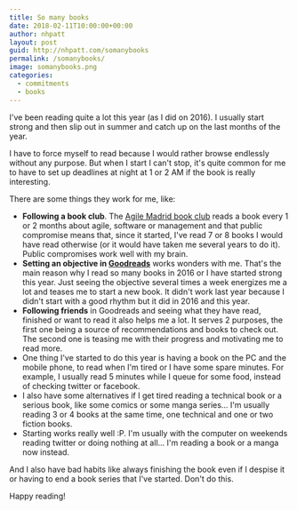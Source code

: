```yaml
---
title: So many books
date: 2018-02-11T10:00:00+00:00
author: nhpatt
layout: post
guid: http://nhpatt.com/somanybooks
permalink: /somanybooks/
image: somanybooks.png
categories:
  - commitments
  - books
---
```


I've been reading quite a lot this year (as I did on 2016). I usually start strong and then slip out in summer and catch
up on the last months of the year.

I have to force myself to read because I would rather browse endlessly without any purpose. But when I start I can't stop,
it's quite common for me to have to set up deadlines at night at 1 or 2 AM if the book is really interesting.

There are some things they work for me, like:

* **Following a book club**. The [Agile Madrid book club](https://www.meetup.com/es-ES/madriagil/events/233709899/) reads a book every 1 or 2 months about agile, software or management and
that public compromise means that, since it started, I've read 7 or 8 books I would have read otherwise (or it would have taken me 
several years to do it). Public compromises work well with my brain.
* **Setting an objective in [Goodreads](https://www.goodreads.com/)** works wonders with me. That's the main reason why I read so many books in 2016 or I have started strong this year. 
Just seeing the objective several times a week energizes me a lot and teases me to start a new book. 
It didn't work last year because I didn't start with a good rhythm but it did in 2016 and this year.
* **Following friends** in Goodreads and seeing what they have read, finished or want to read it also helps me a lot. It serves 2 purposes, the first
one being a source of recommendations and books to check out. The second one is teasing me with their progress and motivating me to read more.
* One thing I've started to do this year is having a book on the PC and the mobile phone, to read when I'm tired or I have some spare minutes.
For example, I usually read 5 minutes while I queue for some food, instead of checking twitter or facebook.
* I also have some alternatives if I get tired reading a technical book or a serious book, like some comics or some manga series... I'm usually reading 3 or 4 books at the same time, one technical and one or two fiction books. 
* Starting works really well :P. I'm usually with the computer on weekends reading twitter or doing nothing at all... I'm reading a book or a manga now instead.

And I also have bad habits like always finishing the book even if I despise it or having to end a book series that I've started.
Don't do this.

Happy reading!